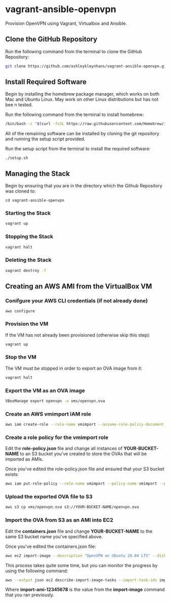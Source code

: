 # vagrant-ansible-openvpn

Provision OpenVPN using Vagrant, Virtualbox and Ansible.

## Clone the GitHub Repository

Run the following command from the terminal to clone the GitHub Repository:

```bash
git clone https://github.com/ashleykleynhans/vagrant-ansible-openvpn.git
```

## Install Required Software

Begin by installing the homebrew package manager, which works on both Mac
 and Ubuntu Linux.  May work on other Linux distributions but has not bee
n tested.

Run the following command from the terminal to install homebrew:

```bash
/bin/bash -c "$(curl -fsSL https://raw.githubusercontent.com/Homebrew/install/HEAD/install.sh)"
```

All of the remaining software can be installed by cloning the git repository and  running the setup script provided.

Run the setup script from the terminal to install the required software:

```bassh
./setup.sh
```

## Managing the Stack

Begin by ensuring that you are in the directory which the Github Repository was cloned to:

```
cd vagrant-ansible-openvpn
```

### Starting the Stack

```bash
vagrant up
```

### Stopping the Stack

```bash
vagrant halt
```

### Deleting the Stack

```bash
vagrant destroy -f
```

## Creating an AWS AMI from the VirtualBox VM

### Conifgure your AWS CLI credentials (if not already done)

```
aws configure
```

### Provision the VM

If the VM has not already been provisioned (otherwise skip this step):

```bash
vagrant up
````

### Stop the VM

The VM must be stopped in order to export an OVA image from it:

```bash
vagrant halt
```

### Export the VM as an OVA image

```bash
VBoxManage export openvpn -o vms/openvpn.ova
```

### Create an AWS vmimport IAM role

```bash
aws iam create-role --role-name vmimport --assume-role-policy-document file://trust-policy.json
```

### Create a role policy for the vmimport role

Edit the **role-policy.json** file and change all instances of **YOUR-BUCKET-NAME** to an S3 bucket you've created to store the OVAs that will be imported as AMIs.

Once you've edited the role-policy.json file and ensured that your S3 bucket exists:

```bash
aws iam put-role-policy --role-name vmimport --policy-name vmimport --policy-document file://role-policy.json
```

### Upload the exported OVA file to S3

```bash
aws s3 cp vms/openvpn.ova s3://YOUR-BUCKET-NAME/openvpn.ova
```

### Import the OVA from S3 as an AMI into EC2

Edit the **containers.json** file and change **YOUR-BUCKET-NAME** to the same S3 bucket name you've specified above.

Once you've edited the containers.json file:

```bash
aws ec2 import-image --description "OpenVPN on Ubuntu 20.04 LTS" --disk-containers file://containers.json 
```
This process takes quite some time, but you can monitor the progress by using the following command:

```bash
aws --output json ec2 describe-import-image-tasks --import-task-ids import-ami-12345678
```

Where **import-ami-12345678** is the value from the **import-image** command that you ran previously.
